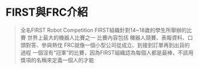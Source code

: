 # FIRST與FRC介紹
>全名FIRST Robot Competition
FIRST組織針對14~18歲的學生所舉辦的比賽
世界上最大的機器人比賽之一
比賽內容包括 機器人競賽、表報資料、口頭對答、參與熱忱
FRC就像一個小型公司從成立、到接到訂單再到出貨的過程
一個沒有“冠軍”的比賽，因為FIRST組織認為每個人都是最棒，不該用獎項的名稱來定義一個人的才能
